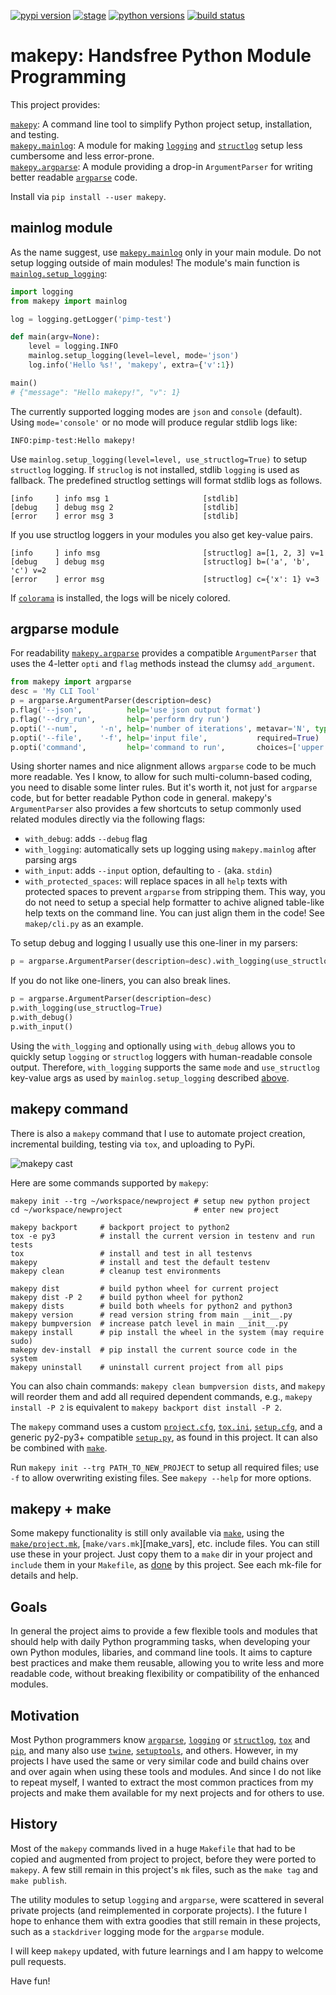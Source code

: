[![pypi version](https://img.shields.io/pypi/v/makepy.svg)](https://pypi.python.org/pypi/makepy)
[![stage](https://img.shields.io/pypi/status/makepy.svg)](https://pypi.python.org/pypi/makepy)
[![python versions](https://img.shields.io/pypi/pyversions/makepy.svg)](https://pypi.python.org/pypi/makepy)
[![build status](https://storage.googleapis.com/ubunatic-public/makepy/build-status.svg)](https://storage.googleapis.com/ubunatic-public/makepy/build-status.json)
<!--[![license](https://img.shields.io/pypi/l/makepy.svg)](https://pypi.python.org/pypi/makepy)-->

makepy: Handsfree Python Module Programming
===========================================

This project provides:

[`makepy`](#makepy-command): A command line tool to simplify Python project setup,
installation, and testing.<br>
[`makepy.mainlog`](#mainlog-module): A module for making [`logging`][logging]
and [`structlog`][structlog] setup less cumbersome and less error-prone.<br>
[`makepy.argparse`](#argparse-module): A module providing a drop-in `ArgumentParser`
for writing better readable [`argparse`][argparse] code.

Install via `pip install --user makepy`.

mainlog module
--------------

As the name suggest, use [`makepy.mainlog`][mp_mainlog] only in your main module.
Do not setup logging outside of main modules!
The module's main function is [`mainlog.setup_logging`][setup_logging]:

```python
import logging
from makepy import mainlog

log = logging.getLogger('pimp-test')

def main(argv=None):
    level = logging.INFO
    mainlog.setup_logging(level=level, mode='json')
    log.info('Hello %s!', 'makepy', extra={'v':1})

main()
# {"message": "Hello makepy!", "v": 1}
```

The currently supported logging modes are `json` and `console` (default).
Using `mode='console'` or no mode will produce regular stdlib logs like:

    INFO:pimp-test:Hello makepy!

Use `mainlog.setup_logging(level=level, use_structlog=True)` to setup `structlog` logging.
If `struclog` is not installed, stdlib `logging` is used as fallback.
The predefined structlog settings will format stdlib logs as follows.

    [info     ] info msg 1                     [stdlib]
    [debug    ] debug msg 2                    [stdlib]
    [error    ] error msg 3                    [stdlib]

If you use structlog loggers in your modules you also get key-value pairs.

    [info     ] info msg                       [structlog] a=[1, 2, 3] v=1
    [debug    ] debug msg                      [structlog] b=('a', 'b', 'c') v=2
    [error    ] error msg                      [structlog] c={'x': 1} v=3

If [`colorama`][colorama] is installed, the logs will be nicely colored.

argparse module
---------------

For readability [`makepy.argparse`][mp_argparse] provides a compatible `ArgumentParser`
that uses the 4-letter `opti` and `flag` methods instead the clumsy `add_argument`.

```python
from makepy import argparse
desc = 'My CLI Tool'
p = argparse.ArgumentParser(description=desc)
p.flag('--json',          help='use json output format')
p.flag('--dry_run',       help='perform dry run')
p.opti('--num',     '-n', help='number of iterations', metavar='N', type=int, default=1)
p.opti('--file',    '-f', help='input file',           required=True)
p.opti('command',         help='command to run',       choices=['upper','lower'])
```

Using shorter names and nice alignment allows `argparse` code to be much more readable.
Yes I know, to allow for such multi-column-based coding, you need to disable some linter rules.
But it's worth it, not just for `argparse` code, but for better readable Python code in general.
makepy's `ArgumentParser` also provides a few shortcuts to setup commonly used related modules
directly via the following flags:

* `with_debug`:   adds `--debug` flag
* `with_logging`: automatically sets up logging using `makepy.mainlog` after parsing args
* `with_input`:   adds `--input` option, defaulting to `-` (aka. `stdin`)
* `with_protected_spaces`: will replace spaces in all `help` texts with protected spaces to
  prevent `argparse` from stripping them. This way, you do not need to setup a special
  help formatter to achive aligned table-like help texts on the command line.
  You can just align them in the code! See `makep/cli.py` as an example.

To setup debug and logging I usually use this one-liner in my parsers:

```python
p = argparse.ArgumentParser(description=desc).with_logging(use_structlog=True).with_debug()
```

If you do not like one-liners, you can also break lines.

```python
p = argparse.ArgumentParser(description=desc)
p.with_logging(use_structlog=True)
p.with_debug()
p.with_input()
```

Using the `with_logging` and optionally using `with_debug` allows you to quickly
setup `logging` or `structlog` loggers with human-readable console output.
Therefore, `with_logging` supports the same `mode` and `use_structlog` key-value args
as used by `mainlog.setup_logging` described [above](#mainlog-module).

makepy command
--------------
There is also a `makepy` command that I use to automate project creation, incremental
building, testing via `tox`, and uploading to PyPi.

![makepy cast](https://storage.googleapis.com/ubunatic-public/makepy/makepy-cli.gif)

Here are some commands supported by `makepy`:

    makepy init --trg ~/workspace/newproject # setup new python project
    cd ~/workspace/newproject                # enter new project

    makepy backport     # backport project to python2
    tox -e py3          # install the current version in testenv and run tests
    tox                 # install and test in all testenvs
    makepy              # install and test the default testenv
    makepy clean        # cleanup test environments

    makepy dist         # build python wheel for current project
    makepy dist -P 2    # build python wheel for python2
    makepy dists        # build both wheels for python2 and python3
    makepy version      # read version string from main __init__.py
    makepy bumpversion  # increase patch level in main __init__.py
    makepy install      # pip install the wheel in the system (may require sudo)
    makepy dev-install  # pip install the current source code in the system
    makepy uninstall    # uninstall current project from all pips

You can also chain commands: `makepy clean bumpversion dists`, and `makepy` will reorder
them and add all required dependent commands, e.g., `makepy install -P 2` is equivalent
to `makepy backport dist install -P 2`.

The `makepy` command uses a custom [`project.cfg`][project_cfg], [`tox.ini`][tox_ini],
[`setup.cfg`][setup_cfg], and a generic py2-py3+ compatible [`setup.py`][setup_py],
as found in this project. It can also be combined with [`make`][make].

Run `makepy init --trg PATH_TO_NEW_PROJECT` to setup all required files; use `-f` to allow
overwriting existing files. See `makepy --help` for more options.

makepy + make
-------------
Some makepy functionality is still only available via [`make`][make], using the
[`make/project.mk`][make_project], [`make/vars.mk`][make_vars], etc. include files. You can still
use these in your project. Just copy them to a `make` dir in your project and `include` them
in your `Makefile`, as [done][makefile] by this project. See each mk-file for details and help.

Goals
-----
In general the project aims to provide a few flexible tools and modules that should help with daily
Python programming tasks, when developing your own Python modules, libaries, and command line tools.
It aims to capture best practices and make them reusable, allowing you to write less and more
readable code, without breaking flexibility or compatibility of the enhanced modules.

Motivation
----------
Most Python programmers know [`argparse`][argparse], [`logging`][logging] or
[`structlog`][structlog], [`tox`][tox] and [`pip`][pip], and many also use [`twine`][twine],
[`setuptools`][setuptools], and others. However, in my projects I have used the
same or very similar code and build chains over and over again when using these tools and
modules. And since I do not like to repeat myself, I wanted to extract the most common
practices from my projects and make them available for my next projects and for others to use.

History
-------
Most of the `makepy` commands lived in a huge `Makefile` that had to be copied and augmented
from project to project, before they were ported to `makepy`. A few still remain in this
project's `mk` files, such as the `make tag` and `make publish`.

The utility modules to setup `logging` and `argparse`, were scattered in several private
projects (and reimplemented in corporate projects). I the future I hope to enhance them
with extra goodies that still remain in these projects, such as a `stackdriver` logging
mode for the `argparse` module.

I will keep `makepy` updated, with future learnings and I am happy to welcome pull requests.

Have fun!

[structlog]:     https://github.com/hynek/structlog
[colorama]:      https://github.com/tartley/colorama
[logging]:       https://docs.python.org/3/library/logging.html
[argparse]:      https://docs.python.org/3/library/argparse.html
[setuptools]:    https://pypi.org/project/setuptools
[twine]:         https://github.com/pypa/twine
[tox]:           https://pypi.org/project/tox
[pip]:           https://pypi.org/project/pip
[make]:          https://www.gnu.org/software/make

[makefile]:      Makefile
[project_cfg]:   project.cfg
[setup_cfg]:     setup.cfg
[tox_ini]:       tox.ini
[setup_py]:      setup.py
[make_project]:  make/project.mk
[mp_argparse]:   makepy/argparse.py
[mp_mainlog]:    makepy/mainlog.py
[setup_logging]: https://github.com/ubunatic/makepy/search?q=setup_logging
